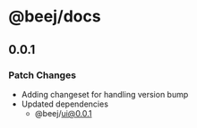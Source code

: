 # @beej/docs

## 0.0.1

### Patch Changes

- Adding changeset for handling version bump
- Updated dependencies
  - @beej/ui@0.0.1
